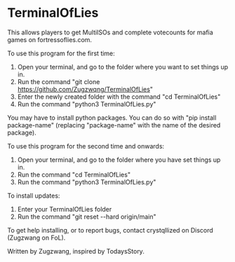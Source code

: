 # TerminalOfLies
This allows players to get MultiISOs and complete votecounts for mafia games on fortressoflies.com. 

To use this program for the first time: 
  1. Open your terminal, and go to the folder where you want to set things up in.
  2. Run the command "git clone https://github.com/Zugzwqng/TerminalOfLies"
  3. Enter the newly created folder with the command "cd TerminalOfLies"
  4. Run the command "python3 TerminalOfLies.py"

You may have to install python packages. You can do so with "pip install package-name" (replacing "package-name" with the name of the desired package).

To use this program for the second time and onwards: 
  1. Open your terminal, and go to the folder where you have set things up in.
  2. Run the command "cd TerminalOfLies"
  3. Run the command "python3 TerminalOfLies.py"

To install updates:
  1. Enter your TerminalOfLies folder
  2. Run the command "git reset --hard origin/main"

To get help installing, or to report bugs, contact crystqllized on Discord (Zugzwang on FoL).

Written by Zugzwang, inspired by TodaysStory.
